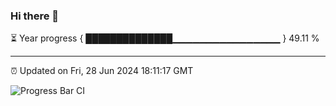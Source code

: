 ### Hi there 👋

⏳ Year progress { ██████████████▁▁▁▁▁▁▁▁▁▁▁▁▁▁▁▁ } 49.11 %

---

⏰ Updated on Fri, 28 Jun 2024 18:11:17 GMT

![Progress Bar CI](https://github.com/Shyam-Makwana/GitHub-Actions-Demo/workflows/Progress%20Bar%20CI/badge.svg)

